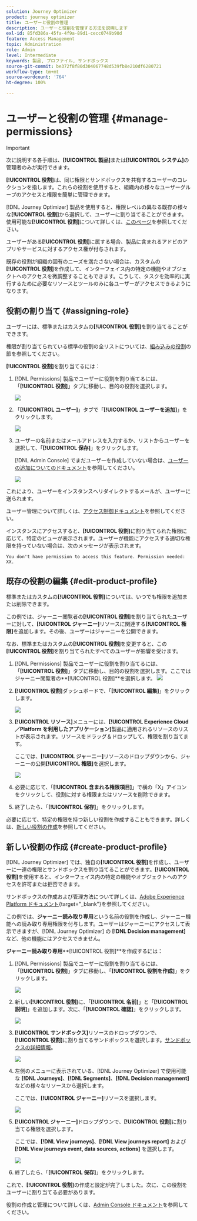 ```yaml
---
solution: Journey Optimizer
product: journey optimizer
title: ユーザーと役割の管理
description: ユーザーと役割を管理する方法を説明します
exl-id: 85fd386a-45fa-4f9a-89d1-cecc0749b90d
feature: Access Management
topic: Administration
role: Admin
level: Intermediate
keywords: 製品, プロファイル, サンドボックス
source-git-commit: be372f8f80d304067748d539fb8e210df6280721
workflow-type: tm+mt
source-wordcount: '764'
ht-degree: 100%

---
```


# ユーザーと役割の管理 {#manage-permissions}

>[!IMPORTANT]
>
> 次に説明する各手順は、**[!UICONTROL 製品]**&#x200B;または&#x200B;**[!UICONTROL システム]**&#x200B;の管理者のみが実行できます。

**[!UICONTROL 役割]**&#x200B;は、同じ権限とサンドボックスを共有するユーザーのコレクションを指します。これらの役割を使用すると、組織内の様々なユーザーグループのアクセスと権限を簡単に管理できます。

[!DNL Journey Optimizer] 製品を使用すると、権限レベルの異なる既存の様々な&#x200B;**[!UICONTROL 役割]**&#x200B;から選択して、ユーザーに割り当てることができます。使用可能な&#x200B;**[!UICONTROL 役割]**&#x200B;について詳しくは、[このページ](ootb-product-profiles.md)を参照してください。

ユーザーがある&#x200B;**[!UICONTROL 役割]**&#x200B;に属する場合、製品に含まれるアドビのアプリやサービスに対するアクセス権が付与されます。

既存の役割が組織の固有のニーズを満たさない場合は、カスタムの&#x200B;**[!UICONTROL 役割]**&#x200B;を作成して、インターフェイス内の特定の機能やオブジェクトへのアクセスを微調整することもできます。こうして、タスクを効率的に実行するために必要なリソースとツールのみに各ユーザーがアクセスできるようになります。

## 役割の割り当て {#assigning-role}

ユーザーには、標準またはカスタムの&#x200B;**[!UICONTROL 役割]**&#x200B;を割り当てることができます。

権限が割り当てられている標準の役割の全リストについては、[組み込みの役割](ootb-product-profiles.md)の節を参照してください。

**[!UICONTROL 役割]**&#x200B;を割り当てるには：

1. [!DNL Permissions] 製品でユーザーに役割を割り当てるには、「**[!UICONTROL 役割]**」タブに移動し、目的の役割を選択します。

   ![](assets/do-not-localize/access_control_2.png)

1. 「**[!UICONTROL ユーザー]**」タブで「**[!UICONTROL ユーザーを追加]**」をクリックします。

   ![](assets/do-not-localize/access_control_3.png)

1. ユーザーの名前またはメールアドレスを入力するか、リストからユーザーを選択して、「**[!UICONTROL 保存]**」をクリックします。

   [!DNL Admin Console] でまだユーザーを作成していない場合は、[ユーザーの追加についてのドキュメント](https://experienceleague.adobe.com/docs/experience-platform/access-control/ui/users.html?lang=ja)を参照してください。

   ![](assets/do-not-localize/access_control_4.png)

これにより、ユーザーをインスタンスへリダイレクトするメールが、ユーザーに送られます。

ユーザー管理について詳しくは、[アクセス制御ドキュメント](https://experienceleague.adobe.com/docs/experience-platform/access-control/home.html?lang=ja)を参照してください。

インスタンスにアクセスすると、**[!UICONTROL 役割]**&#x200B;に割り当てられた権限に応じて、特定のビューが表示されます。ユーザーが機能にアクセスする適切な権限を持っていない場合は、次のメッセージが表示されます。

`You don't have permission to access this feature. Permission needed: XX.`

## 既存の役割の編集 {#edit-product-profile}

標準またはカスタムの&#x200B;**[!UICONTROL 役割]**&#x200B;については、いつでも権限を追加または削除できます。

この例では、ジャーニー閲覧者の&#x200B;**[!UICONTROL 役割]**&#x200B;を割り当てられたユーザーに対して、**[!UICONTROL ジャーニー]**&#x200B;リソースに関連する&#x200B;**[!UICONTROL 権限]**&#x200B;を追加します。その後、ユーザーはジャーニーを公開できます。

なお、標準またはカスタムの&#x200B;**[!UICONTROL 役割]**&#x200B;を変更すると、この&#x200B;**[!UICONTROL 役割]**&#x200B;を割り当てられたすべてのユーザーが影響を受けます。

1. [!DNL Permissions] 製品でユーザーに役割を割り当てるには、「**[!UICONTROL 役割]**」タブに移動し、目的の役割を選択します。ここではジャーニー閲覧者の&#x200B;**[!UICONTROL 役割]**を選択します。
   ![](assets/do-not-localize/access_control_5.png)

1. **[!UICONTROL 役割]**&#x200B;ダッシュボードで、「**[!UICONTROL 編集]**」をクリックします。

   ![](assets/do-not-localize/access_control_6.png)

1. **[!UICONTROL リソース]**&#x200B;メニューには、**[!UICONTROL Experience Cloud／Platform を利用したアプリケーション]**&#x200B;製品に適用されるリソースのリストが表示されます。リソースをドラッグ＆ドロップして、権限を割り当てます。

   ここでは、**[!UICONTROL ジャーニー]**&#x200B;リソースのドロップダウンから、ジャーニーの公開&#x200B;**[!UICONTROL 権限]**&#x200B;を選択します。

   ![](assets/do-not-localize/access_control_14.png)

1. 必要に応じて、「**[!UICONTROL 含まれる権限項目]**」で横の「X」アイコンをクリックして、役割に対する権限またはリソースを削除できます。

1. 終了したら、「**[!UICONTROL 保存]**」をクリックします。

必要に応じて、特定の権限を持つ新しい役割を作成することもできます。詳しくは、[新しい役割の作成](#create-product-profile)を参照してください。

## 新しい役割の作成 {#create-product-profile}

[!DNL Journey Optimizer] では、独自の&#x200B;**[!UICONTROL 役割]**&#x200B;を作成し、ユーザーに一連の権限とサンドボックスを割り当てることができます。**[!UICONTROL 役割]**&#x200B;を使用すると、インターフェイス内の特定の機能やオブジェクトへのアクセスを許可または拒否できます。

サンドボックスの作成および管理方法について詳しくは、[Adobe Experience Platform ドキュメント](https://experienceleague.adobe.com/docs/experience-platform/sandbox/ui/user-guide.html?lang=ja){target="_blank"}を参照してください。

この例では、**ジャーニー読み取り専用**&#x200B;という名前の役割を作成し、ジャーニー機能への読み取り専用権限を付与します。ユーザーはジャーニーにアクセスして表示できますが、[!DNL Journey Optimizer] の **[!DNL  Decision management]** など、他の機能にはアクセスできません。

**ジャーニー読み取り専用****[!UICONTROL 役割]**&#x200B;を作成するには：

1. [!DNL Permissions] 製品でユーザーに役割を割り当てるには、「**[!UICONTROL 役割]**」タブに移動し、「**[!UICONTROL 役割を作成]**」をクリックします。

   ![](assets/do-not-localize/access_control_9.png)

1. 新しい&#x200B;**[!UICONTROL 役割]**&#x200B;に、「**[!UICONTROL 名前]**」と「**[!UICONTROL 説明]**」を追加します。次に、「**[!UICONTROL 確認]**」をクリックします。

   ![](assets/do-not-localize/access_control_10.png)

1. **[!UICONTROL サンドボックス]**&#x200B;リソースのドロップダウンで、**[!UICONTROL 役割]**&#x200B;に割り当てるサンドボックスを選択します。[サンドボックスの詳細情報](sandboxes.md)。

   ![](assets/do-not-localize/access_control_13.png)

1. 左側のメニューに表示されている、[!DNL Journey Optimizer] で使用可能な **[!DNL Journeys]**、**[!DNL Segments]**、**[!DNL Decision management]** などの様々なリソースから選択します。

   ここでは、**[!UICONTROL ジャーニー]**&#x200B;リソースを選択します。

   ![](assets/do-not-localize/access_control_11.png)

1. **[!UICONTROL ジャーニー]**&#x200B;ドロップダウンで、**[!UICONTROL 役割]**&#x200B;に割り当てる権限を選択します。

   ここでは、**[!DNL View journeys]**、**[!DNL View journeys report]** および **[!DNL View journeys event, data sources, actions]** を選択します。

   ![](assets/do-not-localize/access_control_12.png)

1. 終了したら、「**[!UICONTROL 保存]**」をクリックします。

これで、**[!UICONTROL 役割]**&#x200B;の作成と設定が完了しました。次に、この役割をユーザーに割り当てる必要があります。

役割の作成と管理について詳しくは、[Admin Console ドキュメント](https://experienceleague.adobe.com/docs/experience-platform/access-control/abac/permissions-ui/roles.html?lang=ja)を参照してください。
